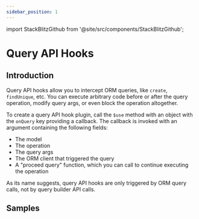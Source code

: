 ```yaml
---
sidebar_position: 1
---
```


import StackBlitzGithub from '@site/src/components/StackBlitzGithub';

# Query API Hooks

## Introduction

Query API hooks allow you to intercept ORM queries, like `create`, `findUnique`, etc. You can execute arbitrary code before or after the query operation, modify query args, or even block the operation altogether.

To create a query API hook plugin, call the `$use` method with an object with the `onQuery` key providing a callback. The callback is invoked with an argument containing the following fields:

- The model
- The operation
- The query args
- The ORM client that triggered the query
- A "proceed query" function, which you can call to continue executing the operation

As its name suggests, query API hooks are only triggered by ORM query calls, not by query builder API calls.

## Samples

<StackBlitzGithub repoPath="zenstackhq/v3-doc-orm" openFile="plugins/query-api-hooks.ts" startScript="generate,query-api-hooks" />
